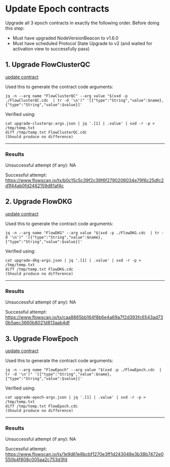 # Update Epoch contracts

Upgrade all 3 epoch contracts in exactly the following order. Before doing this step:
- Must have upgraded NodeVersionBeacon to v1.6.0
- Must have scheduled Protocol State Upgrade to v2 (and waited for activation view to successfully pass)

## 1. Upgrade FlowClusterQC

[update contract](../../../../transactions/update-contract)

Used this to generate the contract code arguments:

```
jq -n --arg name "FlowClusterQC" --arg value "$(xxd -p ./FlowClusterQC.cdc  | tr -d '\n')" '[{"type":"String","value":$name},{"type":"String","value":$value}]'
```

Verified using:
```
cat upgrade-clusterqc-args.json | jq '.[1] | .value' | xxd -r -p > /tmp/temp.txt
diff /tmp/temp.txt FlowClusterQC.cdc
(Should produce no difference)
```
___

### Results

Unsuccessful attempt (if any): NA

Successful attempt: https://www.flowscan.io/tx/b0c15c5c39f2c39f6f2790206034e79f6c25dfc2d1f44ab0fd2462159d81af4c


## 2. Upgrade FlowDKG

[update contract](../../../../transactions/update-contract)

Used this to generate the contract code arguments:

```
jq -n --arg name "FlowDKG" --arg value "$(xxd -p ./FlowDKG.cdc  | tr -d '\n')" '[{"type":"String","value":$name},{"type":"String","value":$value}]'
```

Verified using:
```
cat upgrade-dkg-args.json | jq '.[1] | .value' | xxd -r -p > /tmp/temp.txt
diff /tmp/temp.txt FlowDKG.cdc
(Should produce no difference)
```
___

### Results

Unsuccessful attempt (if any): NA

Successful attempt: https://www.flowscan.io/tx/caa8865bb164f8b6e4a69a7f2d393fc6543ad730b5aec3660b8021d813aab4df

## 3. Upgrade FlowEpoch

[update contract](../../../../transactions/update-contract)

Used this to generate the contract code arguments:

```
jq -n --arg name "FlowEpoch" --arg value "$(xxd -p ./FlowEpoch.cdc  | tr -d '\n')" '[{"type":"String","value":$name},{"type":"String","value":$value}]'
```

Verified using:
```
cat upgrade-epoch-args.json | jq '.[1] | .value' | xxd -r -p > /tmp/temp.txt
diff /tmp/temp.txt FlowEpoch.cdc
(Should produce no difference)
```
___

### Results

Unsuccessful attempt (if any): NA

Successful attempt: https://www.flowscan.io/tx/1e9d61e8bcbf1270e3ff1d243048e3b38b7472e0550b4f808c005aa2c753d3fd
